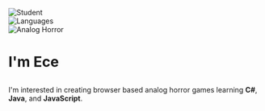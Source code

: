 ![Student](https://img.shields.io/badge/-Student-blue?style=flat-square)  
![Languages](https://img.shields.io/badge/-C%23,%20Java,%20JavaScript-blueviolet?style=flat-square)  
![Analog Horror](https://img.shields.io/badge/-Analog%20Horror%20Games-red?style=flat-square)  

# I'm Ece  

## 
I'm interested in creating browser based analog horror games
learning **C#**, **Java**, and **JavaScript**.
